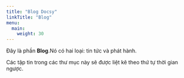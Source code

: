 ```yaml
---
title: "Blog Docsy"
linkTitle: "Blog"
menu:
  main:
    weight: 30
---
```


Đây là phần **Blog**.Nó có hai loại: tin tức và phát hành.

Các tập tin trong các thư mục này sẽ được liệt kê theo thứ tự thời gian ngược.